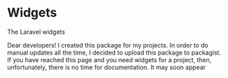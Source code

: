 # Widgets
The Laravel widgets

Dear developers! I created this package for my projects. In order to do manual updates all the time, I decided to upload this package to packagist.
If you have reached this page and you need widgets for a project, then, unfortunately, there is no time for documentation. It may soon appear
